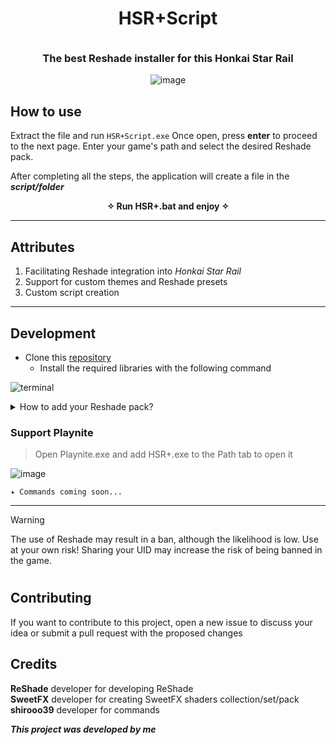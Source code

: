 <h1 align="center">HSR+Script</h1>

<h3 align="center">
	<img src="https://raw.githubusercontent.com/catppuccin/catppuccin/main/assets/misc/transparent.png" height="30px" width="0px"/>
The best Reshade installer for this Honkai Star Rail
	<img src="https://raw.githubusercontent.com/catppuccin/catppuccin/main/assets/misc/transparent.png" height="30px" width="0px"/>
</h3>

<p align="center">
	<img src="https://github.com/Dimitri-Matheus/HSR-Script/assets/121637762/be586150-fa5a-447b-b82a-dcd717827fd1"  alt="image"/>
</p>

## How to use

Extract the file and run `HSR+Script.exe` Once open, press **enter** to proceed to the next page. 
Enter your game's path and select the desired Reshade pack. 

After completing all the steps, the application will create a file in the ***script/folder***
<p align="center">
	<b>✧ Run HSR+.bat and enjoy ✧</b>
</p>


---

## Attributes
1. Facilitating Reshade integration into _Honkai Star Rail_
2. Support for custom themes and Reshade presets
3. Custom script creation

---

## Development

- Clone this [repository](https://github.com/Dimitri-Matheus/HSR-Script.git)
   - Install the required libraries with the following command

![terminal](https://github.com/Dimitri-Matheus/HSR-Script/assets/121637762/a7bec06c-6823-4183-978d-58cc3b2d119a)


<details>
<summary>How to add your Reshade pack?</summary>
   
   - Open the file `data.py`
      - Change the properties of the list to indicate the folder:

<p>

```python
config = [
    ("assets/icon", "Presets"),
    ("assets/fonts", "Presets"),
    ("assets/sound", "Presets"),
    ("css", "Presets")
]

thread = threading.Thread(target=download_from_github, args=("YOUR-GITHUB-NAME", "REPOSITORY", c[0], c[1]))

```

</details>
</p>

### Support Playnite
> Open Playnite.exe and add HSR+.exe to the Path tab to open it

![image](https://github.com/Dimitri-Matheus/HSR-Script/assets/121637762/1612a5a0-7c4f-4117-9242-f682914ca196)


```
✦ Commands coming soon...
```

---

> [!WARNING]
> The use of Reshade may result in a ban, although the likelihood is low.
> Use at your own risk! Sharing your UID may increase the risk of being banned in the game.

#

## Contributing

If you want to contribute to this project, open a new issue to discuss your idea or submit a pull request with the proposed changes

## Credits
<p>
	<b>ReShade</b> developer for developing ReShade
	<br>
	<b>SweetFX</b> developer for creating SweetFX shaders collection/set/pack
	<br>
	<b>shirooo39</b> developer for commands
	<br>
</p>

***This project was developed by me***
